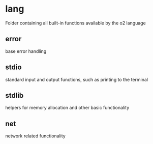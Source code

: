 # lang

Folder containing all built-in functions available by the o2 language

## error

base error handling

## stdio

standard input and output functions, such as printing to the terminal

## stdlib

helpers for memory allocation and other basic functionality

## net

network related functionality
